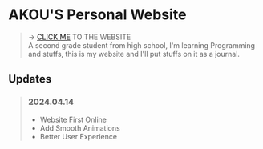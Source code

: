 # AKOU'S Personal Website
> -> [CLICK ME](https://akkou.github.io/) TO THE WEBSITE\
> A second grade student from high school, I'm learning Programming and stuffs, this is my website and I'll put stuffs on it as a journal. 
## Updates
> ### **2024.04.14**
> - Website First Online
> - Add Smooth Animations
> - Better User Experience
